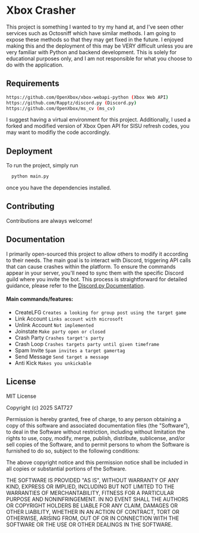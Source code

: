 
# Xbox Crasher

This project is something I wanted to try my hand at, and I've seen other services such as Octosniff which have similar methods. I am going to expose these methods so that they may get fixed in the future. I enjoyed making this and the deployment of this may be VERY difficult unless you are very familiar with Python and backend development. This is solely for educational purposes only, and I am not responsible for what you choose to do with the application.



## Requirements

```bash
https://github.com/OpenXbox/xbox-webapi-python (Xbox Web API)
https://github.com/Rapptz/discord.py (Discord.py)
https://github.com/OpenXbox/ms_cv (ms_cv)
```
I suggest having a virtual environment for this project. Additionally, I used a forked and modified version of Xbox Open API for SISU refresh codes, you may want to modifiy the code accordingly.


## Deployment

To run the project, simply run

```bash
  python main.py
```
once you have the dependencies installed.


## Contributing

Contributions are always welcome!




## Documentation

I primarily open-sourced this project to allow others to modify it according to their needs. The main goal is to interact with Discord, triggering API calls that can cause crashes within the platform. To ensure the commands appear in your server, you'll need to sync them with the specific Discord guild where you invite the bot. This process is straightforward for detailed guidance, please refer to the [Discord.py Documentation](https://discordpy.readthedocs.io/en/stable/).

#### Main commands/features:

- CreateLFG `Creates a looking for group post using the target game`
- Link Account `Links account with microsoft`
- Unlink Account `Not implemented`
- Joinstate `Make party open or closed`
- Crash Party `Crashes target's party`
- Crash Loop `Crashes targets party until given timeframe`
- Spam Invite `Spam invites a target gamertag`
- Send Message `Send target a message`
- Anti Kick `Makes you unkickable`
## License

MIT License

Copyright (c) 2025 SAT727

Permission is hereby granted, free of charge, to any person obtaining a copy
of this software and associated documentation files (the "Software"), to deal
in the Software without restriction, including without limitation the rights
to use, copy, modify, merge, publish, distribute, sublicense, and/or sell
copies of the Software, and to permit persons to whom the Software is
furnished to do so, subject to the following conditions:

The above copyright notice and this permission notice shall be included in all
copies or substantial portions of the Software.

THE SOFTWARE IS PROVIDED "AS IS", WITHOUT WARRANTY OF ANY KIND, EXPRESS OR
IMPLIED, INCLUDING BUT NOT LIMITED TO THE WARRANTIES OF MERCHANTABILITY,
FITNESS FOR A PARTICULAR PURPOSE AND NONINFRINGEMENT. IN NO EVENT SHALL THE
AUTHORS OR COPYRIGHT HOLDERS BE LIABLE FOR ANY CLAIM, DAMAGES OR OTHER
LIABILITY, WHETHER IN AN ACTION OF CONTRACT, TORT OR OTHERWISE, ARISING FROM,
OUT OF OR IN CONNECTION WITH THE SOFTWARE OR THE USE OR OTHER DEALINGS IN THE
SOFTWARE.
